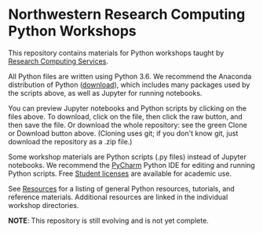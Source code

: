 # Northwestern Research Computing Python Workshops

This repository contains materials for Python workshops taught by [Research Computing Services](http://www.it.northwestern.edu/research/).

All Python files are written using Python 3.6.  We recommend the Anaconda distribution of Python ([download](https://www.continuum.io/downloads)), which includes many packages used by the scripts above, as well as Jupyter for running notebooks.

You can preview Jupyter notebooks and Python scripts by clicking on the files above. To download, click on the file, then click the raw button, and then save the file. Or download the whole repository: see the green Clone or Download button above.  (Cloning uses git; if you don't know git, just download the repository as a .zip file.)

Some workshop materials are Python scripts (.py files) instead of Jupyter notebooks.  We recommend the [PyCharm](https://www.jetbrains.com/pycharm/) Python IDE for editing and running Python scripts.  Free [Student licenses](https://www.jetbrains.com/student/) are available for academic use. 

See [Resources](resources.md) for a listing of general Python resources, tutorials, and reference materials.  Additional resources are linked in the individual workshop directories.

**NOTE**: This repository is still evolving and is not yet complete.